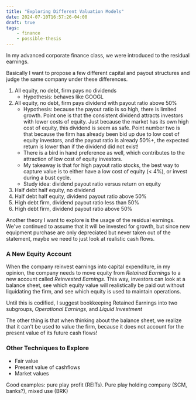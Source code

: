 ```yaml
---
title: "Exploring Different Valuation Models"
date: 2024-07-10T16:57:26-04:00
draft: true
tags:
    - finance
    - possible-thesis
---
```


In my advanced corporate finance class, we were introduced to the residual earnings.

Basically I want to propose a few different capital and payout structures and judge the same company under these differences.

1. All equity, no debt, firm pays no dividends
    - Hypothesis: behaves like GOOGL
2. All equity, no debt, firm pays dividend with payout ratio above 50%
    - Hypothesis: because the payout ratio is so high, there is limited growth. Point one is that the consistent dividend attracts investors with lower costs of equity. Just because the market has its own high cost of equity, this dividend is seem as safe. Point number two is that because the firm has already been bid up due to low cost of equity investors, and the payout ratio is already 50%+, the expected return is lower than if the dividend did not exist!
    - There is a bird in hand preference as well, which contributes to the attraction of low cost of equity investors.
    - My takeaway is that for high payout ratio stocks, the best way to capture value is to either have a low cost of equity (< 4%), or invest during a bust cycle.
    - Study idea: dividend payout ratio versus return on equity
3. Half debt half equity, no dividend
4. Half debt half equity, dividend payout ratio above 50%
5. High debt firm, dividend payout ratio less than 50%
6. High debt firm, dividend payout ratio above 50%

Another theory I want to explore is the usage of the residual earnings. We've continued to assume that it will be invested for growth, but since new equipment purchase are only depreciated but never taken out of the statement, maybe we need to just look at realistic cash flows.

### A New Equity Account

When the company reinvest earnings into capital expenditure, in my opinion, the company needs to move equity from _Retained Earnings_ to a new account called _Reinvested Earnings_. This way, investors can look at a balance sheet, see which equity value will realistically be paid out without liquidating the firm, and see which equity is used to maintain operations.

Until this is codified, I suggest bookkeeping Retained Earnings into two subgroups, _Operational Earnings_, and _Liquid Investment_

The other thing is that when thinking about the balance sheet, we realize that it can't be used to value the firm, because it does not account for the present value of its future cash flows!

### Other Techniques to Explore

- Fair value
- Present value of cashflows
- Market values

Good examples: pure play profit (REITs). Pure play holding company (SCM, banks?), mixed use (BRK)
